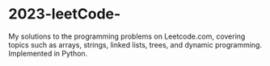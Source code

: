 # 2023-leetCode-
My solutions to the programming problems on Leetcode.com, covering topics such as arrays, strings, linked lists, trees, and dynamic programming. Implemented in Python.
